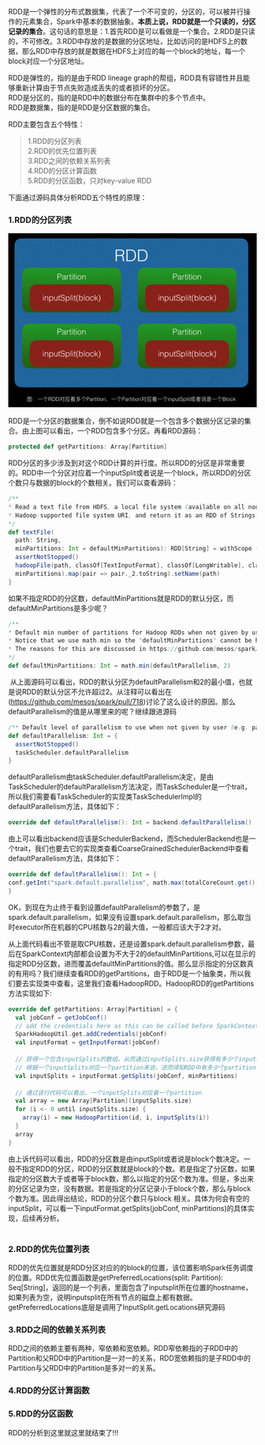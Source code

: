 RDD是一个弹性的分布式数据集，代表了一个不可变的，分区的，可以被并行操作的元素集合，Spark中基本的数据抽象。**本质上说，RDD就是一个只读的，分区记录的集合**。这句话的意思是：1.首先RDD是可以看做是一个集合。2.RDD是只读的，不可修改。3.RDD中存放的是数据的分区地址，比如访问的是HDFS上的数据，那么RDD中存放的就是数据在HDFS上对应的每一个block的地址，每一个block对应一个分区地址。  

RDD是弹性的，指的是由于RDD lineage graph的帮组，RDD具有容错性并且能够重新计算由于节点失败造成丢失的或者损坏的分区。  
RDD是分区的，指的是RDD中的数据分布在集群中的多个节点中。  
RDD是数据集，指的是RDD是分区数据的集合。

RDD主要包含五个特性：</br>
>  1.RDD的分区列表</br>
>  2.RDD的优先位置列表</br>
>  3.RDD之间的依赖关系列表</br>
>  4.RDD的分区计算函数</br>
>  5.RDD的分区函数，只对key-value RDD</br>

下面通过源码具体分析RDD五个特性的原理：

###  1.RDD的分区列表  
![Alt text](/Spark/Images/RDD.png)  

RDD是一个分区的数据集合，倒不如说RDD就是一个包含多个数据分区记录的集合。由上图可以看出，一个RDD包含多个分区。再看RDD源码：  
```scala
protected def getPartitions: Array[Partition]  
```  

RDD分区的多少涉及到对这个RDD计算的并行度。所以RDD的分区是非常重要的。RDD中一个分区对应着一个inputSplit或者说是一个block，所以RDD的分区个数只与数据的block的个数相关。我们可以查看源码：  
```scala
/**
* Read a text file from HDFS, a local file system (available on all nodes), or any
* Hadoop-supported file system URI, and return it as an RDD of Strings.
*/
def textFile(
  path: String,
  minPartitions: Int = defaultMinPartitions): RDD[String] = withScope {
  assertNotStopped()
  hadoopFile(path, classOf[TextInputFormat], classOf[LongWritable], classOf[Text],
  minPartitions).map(pair => pair._2.toString).setName(path)
}
```  
如果不指定RDD的分区数，defaultMinPartitions就是RDD的默认分区，而defaultMinPartitions是多少呢？  
```scala
/**
* Default min number of partitions for Hadoop RDDs when not given by user
* Notice that we use math.min so the "defaultMinPartitions" cannot be higher than 2.
* The reasons for this are discussed in https://github.com/mesos/spark/pull/718
*/
def defaultMinPartitions: Int = math.min(defaultParallelism, 2)
```  
 从上面源码可以看出，RDD的默认分区为defaultParallelism和2的最小值，也就是说RDD的默认分区不允许超过2。从注释可以看出在(https://github.com/mesos/spark/pull/718)讨论了这么设计的原因。那么defaultParallelism的值是从哪里来的呢？继续跟进源码  
```scala
/** Default level of parallelism to use when not given by user (e.g. parallelize and makeRDD). */
def defaultParallelism: Int = {
  assertNotStopped()
  taskScheduler.defaultParallelism
}
```  
defaultParallelism由taskScheduler.defaultParallelism决定，是由TaskScheduler的defaultParallelism方法决定，而TaskScheduler是一个trait，所以我们需要看TaskScheduler的实现类TaskSchedulerImpl的defaultParallelism方法，具体如下：  
```scala
override def defaultParallelism(): Int = backend.defaultParallelism()
```  
由上可以看出backend应该是SchedulerBackend，而SchedulerBackend也是一个trait，我们也要去它的实现类查看CoarseGrainedSchedulerBackend中查看defaultParallelism方法，具体如下：  
```scala
override def defaultParallelism(): Int = {
conf.getInt("spark.default.parallelism", math.max(totalCoreCount.get(), 2))
}
```  

OK，到现在为止终于看到设置defaultParallelism的参数了，是spark.default.parallelism，如果没有设置spark.default.parallelism，那么取当时executor所在机器的CPU核数与2的最大值，一般都应该大于2才对。  

从上面代码看出不管是取CPU核数，还是设置spark.default.parallelism参数，最后在SparkContext内部都会设置为不大于2的defaultMinPartitions,可以在显示的指定RDD分区数，进而覆盖defaultMinPartitions的值。那么显示指定的分区数真的有用吗？我们继续查看RDD的getPartitions，由于RDD是一个抽象类，所以我们要去实现类中查看，这里我们查看HadoopRDD。HadoopRDD的getPartitions方法实现如下:  
```scala
override def getPartitions: Array[Partition] = {
  val jobConf = getJobConf()
  // add the credentials here as this can be called before SparkContext initialized
  SparkHadoopUtil.get.addCredentials(jobConf)
  val inputFormat = getInputFormat(jobConf)

  // 获得一个包含inputSplits的数组，从而通过inputSplits.size获得有多少个inputSplits
  // 根据一个inputSplits对应一个partition来说，进而得知RDD中有多少个partition
  val inputSplits = inputFormat.getSplits(jobConf, minPartitions)

  // 通过该行代码可以看出，一个inputSplits对应着一个partition
  val array = new Array[Partition](inputSplits.size)
  for (i <- 0 until inputSplits.size) {
    array(i) = new HadoopPartition(id, i, inputSplits(i))
  }
  array
}
```  
由上诉代码可以看出，RDD的分区数是由inputSplit或者说是block个数决定。一般不指定RDD的分区，RDD的分区数就是block的个数。若是指定了分区数，如果指定的分区数大于或者等于block数，那么以指定的分区个数为准。但是，多出来的分区记录为空，没有数据。若是指定的分区记录小于block个数，那么与block个数为准。因此得出结论，RDD的分区个数只与block
相关。具体为何会有空的inputSplit，可以看一下inputFormat.getSplits(jobConf, minPartitions)的具体实现，后续再分析。  
  
###  2.RDD的优先位置列表  
RDD的优先位置就是RDD分区对应的的block的位置，该位置影响Spark任务调度的位置。RDD优先位置函数是getPreferredLocations(split: Partition): Seq[String]，返回的是一个列表，里面包含了inputsplit所在位置的hostname，如果列表为空，说明inputsplit在所有节点的磁盘上都有数据。getPreferredLocations底层是调用了InputSplit.getLocations研究源码  

###  3.RDD之间的依赖关系列表  
RDD之间的依赖主要有两种，窄依赖和宽依赖。RDD窄依赖指的子RDD中的Partition和父RDD中的Partition是一对一的关系，RDD宽依赖指的是子RDD中的Partition与父RDD中的Partition是多对一的关系。  

###  4.RDD的分区计算函数  


###  5.RDD的分区函数  











RDD的分析到这里就这里就结束了!!!  
